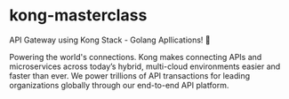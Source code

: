 # kong-masterclass
API Gateway using Kong Stack - Golang Apllications! :rocket:

Powering the world's connections.
Kong makes connecting APIs and microservices across today’s hybrid, multi-cloud environments easier and faster than ever. We power trillions of API transactions for leading organizations globally through our end-to-end API platform.
